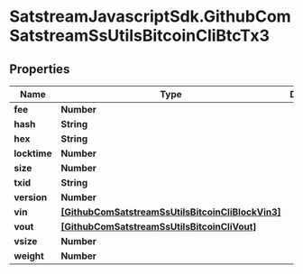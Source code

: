 # SatstreamJavascriptSdk.GithubComSatstreamSsUtilsBitcoinCliBtcTx3

## Properties
Name | Type | Description | Notes
------------ | ------------- | ------------- | -------------
**fee** | **Number** |  | [optional] 
**hash** | **String** |  | [optional] 
**hex** | **String** |  | [optional] 
**locktime** | **Number** |  | [optional] 
**size** | **Number** |  | [optional] 
**txid** | **String** |  | [optional] 
**version** | **Number** |  | [optional] 
**vin** | [**[GithubComSatstreamSsUtilsBitcoinCliBlockVin3]**](GithubComSatstreamSsUtilsBitcoinCliBlockVin3.md) |  | [optional] 
**vout** | [**[GithubComSatstreamSsUtilsBitcoinCliVout]**](GithubComSatstreamSsUtilsBitcoinCliVout.md) |  | [optional] 
**vsize** | **Number** |  | [optional] 
**weight** | **Number** |  | [optional] 
